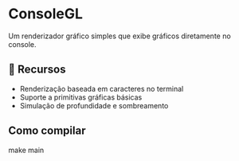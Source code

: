 # ConsoleGL
Um renderizador gráfico simples que exibe gráficos diretamente no console.

## 📌 Recursos
- Renderização baseada em caracteres no terminal
- Suporte a primitivas gráficas básicas
- Simulação de profundidade e sombreamento


## Como compilar 
 make main 
